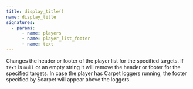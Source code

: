 ```yaml
---
title: display_title()
name: display_title
signatures:
  - params:
      - name: players
      - name: player_list_footer
      - name: text
---
```


Changes the header or footer of the player list for the specified targets. If
`text` is `null` or an empty string it will remove the header or footer for the
specified targets. In case the player has Carpet loggers running, the footer
specified by Scarpet will appear above the loggers.
